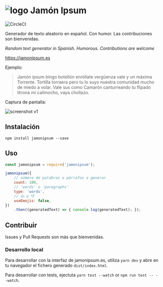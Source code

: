 # ![logo](https://cloud.githubusercontent.com/assets/1557348/21552909/1ffda86a-ce05-11e6-9dea-81ea062e7009.png "Logo") Jamón Ipsum

![CircleCI](https://circleci.com/gh/guillermodlpa/jamonipsum.svg?style=shield)

Generador de texto aleatorio en español. Con humor. Las contribuciones son bienvenidas.

*Random text generator in Spanish. Humorous. Contributions are welcome*

https://jamonipsum.es

Ejemplo:

> Jamón ipsum bingo botellón enróllate vergüenza vale y un máxima Torrente. Tortilla torraera pero tu lo suyo nuestra comunidad mucho de miedo a volar. Vale sus como Camarón canturreando tu flipado litrona mi calimocho, vaya chollazo.

Captura de pantalla:

![screenshot v1](https://cloud.githubusercontent.com/assets/1557348/21552977/9c52b77a-ce05-11e6-902b-76743c5ad715.png "Screenshot jamonipsum.es")

## Instalación

```
npm install jamonipsum --save
```

## Uso

```js
const jamonipsum = require('jamonipsum');

jamonipsum({
    // número de palabras o párrafos a generar
    count: 100,
    // 'words' o 'paragraphs'
    type: 'words',
    // 👍 o 👎
    useEmojis: false,
})
    .then((generatedText) => { console.log(generatedText); });
```

## Contribuir

Issues y Pull Requests son más que bienvenidas.

### Desarrollo local

Para desarrollar con la interfaz de jamonipsum.es, utiliza `yarn dev` y abre en tu navegador el fichero generado `dist/index.html`.

Para desarrollar con tests, ejectuta `yarn test --watch` or `npm run test -- --watch`.
